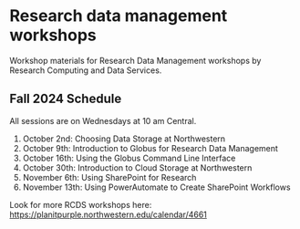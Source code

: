 # Research data management workshops
Workshop materials for Research Data Management workshops by Research Computing and Data Services.

## Fall 2024 Schedule
All sessions are on Wednesdays at 10 am Central.

1. October 2nd: Choosing Data Storage at Northwestern
2. October 9th: Introduction to Globus for Research Data Management
3. October 16th: Using the Globus Command Line Interface
4. October 30th: Introduction to Cloud Storage at Northwestern
5. November 6th: Using SharePoint for Research
6. November 13th: Using PowerAutomate to Create SharePoint Workflows

Look for more RCDS workshops here: https://planitpurple.northwestern.edu/calendar/4661
